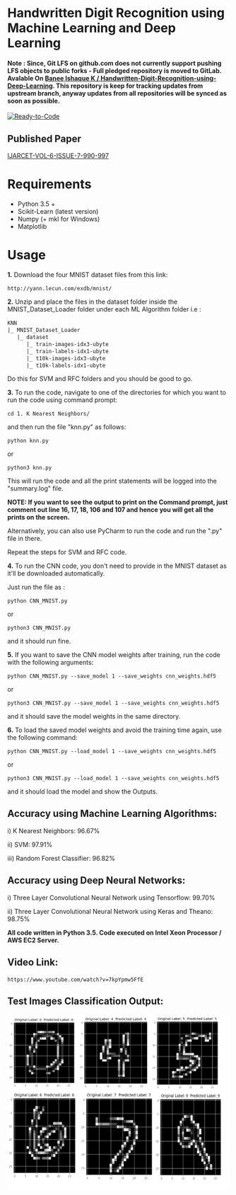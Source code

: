 # Handwritten Digit Recognition using Machine Learning and Deep Learning

#### Note : Since, Git LFS on github.com does not currently support pushing LFS objects to public forks - Full pledged repository is moved to GitLab. Avalable On [Banee Ishaque K / Handwritten-Digit-Recognition-using-Deep-Learning](https://gitlab.com/baneeishaque/handwritten-digit-recognition-using-deep-learning). This repository is keep for tracking updates from upstream branch, anyway updates from all repositories will be synced as soon as possible.

[![Ready-to-Code](https://img.shields.io/badge/Gitpod-Ready--to--Code-blue?logo=gitpod)](https://gitpod.io/#https://gitlab.com/baneeishaque/handwritten-digit-recognition-using-deep-learning)

## Published Paper 

[IJARCET-VOL-6-ISSUE-7-990-997](http://ijarcet.org/wp-content/uploads/IJARCET-VOL-6-ISSUE-7-990-997.pdf)

# Requirements

* Python 3.5 +
* Scikit-Learn (latest version)
* Numpy (+ mkl for Windows)
* Matplotlib

# Usage

**1.** Download the four MNIST dataset files from this link:

```
http://yann.lecun.com/exdb/mnist/
```

**2.** Unzip and place the files in the dataset folder inside the MNIST_Dataset_Loader folder under each ML Algorithm folder i.e :

```
KNN
|_ MNIST_Dataset_Loader
   |_ dataset
      |_ train-images-idx3-ubyte
      |_ train-labels-idx1-ubyte
      |_ t10k-images-idx3-ubyte
      |_ t10k-labels-idx1-ubyte
```

Do this for SVM and RFC folders and you should be good to go.

**3.** To run the code, navigate to one of the directories for which you want to run the code using command prompt:

```
cd 1. K Nearest Neighbors/
```

and then run the file "knn.py" as follows:

```
python knn.py
```

or 

```
python3 knn.py
```

This will run the code and all the print statements will be logged into the "summary.log" file.

**NOTE: If you want to see the output to print on the Command prompt, just comment out line 16, 17, 18, 106 and 107 and hence you will get all the prints on the screen.**

Alternatively, you can also use PyCharm to run the code and run the ".py" file in there.

Repeat the steps for SVM and RFC code.

**4.** To run the CNN code, you don't need to provide in the MNIST dataset as it'll be downloaded automatically.

Just run the file as :

```
python CNN_MNIST.py
```

or

```
python3 CNN_MNIST.py
```

and it should run fine. 

**5.** If you want to save the CNN model weights after training, run the code with the following arguments:

```
python CNN_MNIST.py --save_model 1 --save_weights cnn_weights.hdf5
```

or 

```
python3 CNN_MNIST.py --save_model 1 --save_weights cnn_weights.hdf5
```

and it should save the model weights in the same directory.

**6.** To load the saved model weights and avoid the training time again, use the following command:

```
python CNN_MNIST.py --load_model 1 --save_weights cnn_weights.hdf5
```

or

```
python3 CNN_MNIST.py --load_model 1 --save_weights cnn_weights.hdf5
```

and it should load the model and show the Outputs.

## Accuracy using Machine Learning Algorithms:

i)	 K Nearest Neighbors: 96.67%

ii)	 SVM:	97.91%

iii) Random Forest Classifier:	96.82%


## Accuracy using Deep Neural Networks:

i)	Three Layer Convolutional Neural Network using Tensorflow:	99.70%

ii)	Three Layer Convolutional Neural Network using Keras and Theano: 98.75%

**All code written in Python 3.5. Code executed on Intel Xeon Processor / AWS EC2 Server.**

## Video Link:
```
https://www.youtube.com/watch?v=7kpYpmw5FfE
```

## Test Images Classification Output:

![Output a1](Outputs/output.png?raw=true "Output a1")       

<!-- ![GitHub Actions](https://github.com/Baneeishaque/Handwritten-Digit-Recognition-using-Deep-Learning/workflows/Python%20application/badge.svg)
![Travis (.com)](https://img.shields.io/travis/com/Baneeishaque/Handwritten-Digit-Recognition-using-Deep-Learning?logo=travis) --!>
